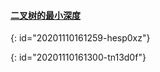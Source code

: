 #### [二叉树的最小深度](https://leetcode-cn.com/problems/minimum-depth-of-binary-tree/)
{: id="20201110161259-hesp0xz"}

{: id="20201110161300-tn13d0f"}
